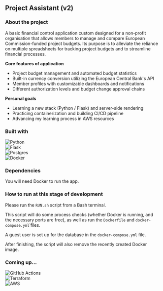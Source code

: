 ## Project Assistant (v2)

### About the project

A basic financial control application custom designed for a non-profit organisation that allows members to manage and compare European Commission-funded project budgets.
Its purpose is to alleviate the reliance on multiple spreadsheets for tracking project budgets and to streamline financial processes.

**Core features of application**

- Project budget management and automated budget statistics 
- Built-in currency conversion utilizing the European Central Bank's API
- Member profiles with customizable dashboards and notifications
- Different authorization levels and budget change approval chains

**Personal goals**

- Learning a new stack (Python / Flask) and server-side rendering
- Practicing containerization and building CI/CD pipeline
- Advancing my learning process in AWS resources

### Built with

![Python](https://img.shields.io/badge/python-3670A0?style=for-the-badge&logo=python&logoColor=ffdd54) <br>
![Flask](https://img.shields.io/badge/flask-%23000.svg?style=for-the-badge&logo=flask&logoColor=white) <br>
![Postgres](https://img.shields.io/badge/postgres-%23316192.svg?style=for-the-badge&logo=postgresql&logoColor=white) <br>
![Docker](https://img.shields.io/badge/docker-%230db7ed.svg?style=for-the-badge&logo=docker&logoColor=white) <br>

### Dependencies

You will need Docker to run the app.

### How to run at this stage of development

Please run the `RUN.sh` script from a Bash terminal. 

This script will do some process checks (whether Docker is running, and the necessary ports are free), as well as run the `Dockerfile` and `docker-compose.yml`˙files.

A guest user is set up for the database in the `docker-compose.yml` file.

After finishing, the script will also remove the recently created Docker image.

### Coming up...

![GitHub Actions](https://img.shields.io/badge/github%20actions-%232671E5.svg?style=for-the-badge&logo=githubactions&logoColor=white) <br>
![Terraform](https://img.shields.io/badge/terraform-%235835CC.svg?style=for-the-badge&logo=terraform&logoColor=white) <br>
![AWS](https://img.shields.io/badge/AWS-%23FF9900.svg?style=for-the-badge&logo=amazon-aws&logoColor=white) <br>